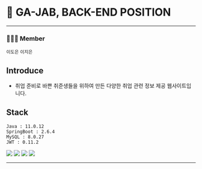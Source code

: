 # 💼 GA-JAB, BACK-END POSITION

***

### 👩🏻‍💻 Member

`이도은` `이지은`

## Introduce

- 취업 준비로 바쁜 취준생들을 위하여 만든 다양한 취업 관련 정보 제공 웹사이트입니다.

## Stack

    Java : 11.0.12
    SpringBoot : 2.6.4
    MySQL : 8.0.27
    JWT : 0.11.2

<img src="https://img.shields.io/badge/MySQL-4479A1?style=flat&logo=MySQL&logoColor=white"/> <img src="https://img.shields.io/badge/Java-007396?style=flat&logo=Java&logoColor=white"/> <img src="https://img.shields.io/badge/SpringBoot-6DB33F?style=flat&logo=Spring-Boot&logoColor=white"/> <img src="https://img.shields.io/badge/JPA-FF3621?style=flat&logo=Databricks&logoColor=white"/>
<br>

---
